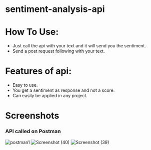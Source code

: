 # sentiment-analysis-api

# How To Use:
* Just call the api with your text and it will send you the sentiment.
* Send a post request following with your text.

# Features of api:
* Easy to use.
* You get a sentiment as response and not a score.
* Can easily be applied in any project.

# Screenshots

### API called on Postman
![postman1](https://github.com/Jainil5/sentiment-analysis-api/assets/96060948/683a0a8e-7f89-43ee-b1a7-6e31503909d6)
![Screenshot (40)](https://github.com/Jainil5/sentiment-analysis-api/assets/96060948/3f7f3f63-2039-416e-a325-e2de4ac0530e)
![Screenshot (39)](https://github.com/Jainil5/sentiment-analysis-api/assets/96060948/8f1b3a14-7207-4a74-8f48-aec5ac55957b)
